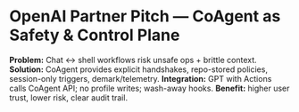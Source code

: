<!-- status: stub; target: 150+ words -->
<!-- status: stub; target: 150+ words -->
<!-- status: stub; target: 150+ words -->
<!-- status: stub; target: 150+ words -->
<!-- status: stub; target: 150+ words -->
<!-- status: stub; target: 150+ words -->
# OpenAI Partner Pitch — CoAgent as Safety & Control Plane
**Problem:** Chat ↔ shell workflows risk unsafe ops + brittle context.
**Solution:** CoAgent provides explicit handshakes, repo-stored policies, session-only triggers, demark/telemetry.
**Integration:** GPT with Actions calls CoAgent API; no profile writes; wash-away hooks.
**Benefit:** higher user trust, lower risk, clear audit trail.







